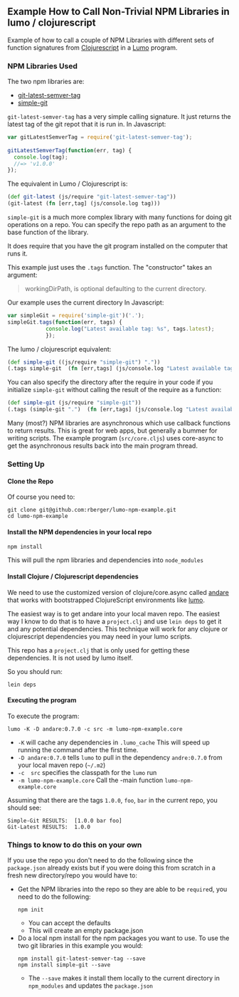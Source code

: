 ## Example How to Call Non-Trivial NPM Libraries in  lumo / clojurescript

Example of how to call a couple of NPM Libraries with different sets of function
signatures from [Clojurescript](https://clojurescript.org/) in
a [Lumo](https://github.com/anmonteiro/lumo) program.

### NPM Libraries Used

The two npm libraries are:

* [git-latest-semver-tag](https://www.npmjs.com/package/git-latest-semver-tag)
* [simple-git](https://www.npmjs.com/package/simple-git)

`git-latest-semver-tag` has a very simple calling signature. It just returns the
latest tag of the git repot that it is run in. In Javascript:

```javascript
var gitLatestSemverTag = require('git-latest-semver-tag');
 
gitLatestSemverTag(function(err, tag) {
  console.log(tag);
  //=> 'v1.0.0' 
});
```

The equivalent in Lumo / Clojurescript is:

```clojure
(def git-latest (js/require "git-latest-semver-tag"))
(git-latest (fn [err,tag] (js/console.log tag)))
```

`simple-git` is a much more complex library with many functions for doing git
operations on a repo. You can specify the repo path as an argument to the base
function of the library. 

It does require that you have the git program installed on the computer that
runs it.

This example just uses the `.tags` function. The "constructor" takes an argument:
>  workingDirPath, is optional defaulting to the current directory.

Our example uses the current directory
In Javascript:

```javascript
var simpleGit = require('simple-git')('.');
simpleGit.tags(function(err, tags) {
            console.log("Latest available tag: %s", tags.latest);
            });
```

The lumo / clojurescript equivalent:

```clojure
(def simple-git ((js/require "simple-git") ".")) 
(.tags simple-git  (fn [err,tags] (js/console.log "Latest available tag: " tags.latest)))
```

You can also specify the directory after the require in your code if you
initialize `simple-git` without calling the result of the require as a function:

```clojure
(def simple-git (js/require "simple-git"))
(.tags (simple-git ".")  (fn [err,tags] (js/console.log "Latest available tag: " tags.latest)))
```

Many (most?) NPM libraries are asynchronous which use callback functions to
return results. This is great for web apps, but generally a bummer for writing
scripts. The example program (`src/core.cljs`) uses core-async to get the
asynchronous results back into the main program thread.

### Setting Up

#### Clone the Repo 
Of course you need to:

```shell
git clone git@github.com:rberger/lumo-npm-example.git
cd lumo-npm-example
```

#### Install the NPM dependencies in your local repo

```shell
npm install
```

This will pull the npm libraries and dependencies into `node_modules`

#### Install Clojure / Clojurescript dependencies

We need to use the customized version of clojure/core.async called
[andare](https://github.com/mfikes/andare) that works with bootstrapped
ClojureScript environments like [lumo](https://github.com/anmonteiro/lumo).

The easiest way is to get andare into your local maven repo. The easiest way I
know to do that is to have a `project.clj` and use `lein deps` to get it and any
potential dependencies. This technique will work for any clojure or
clojurescript dependencies you may need in your lumo scripts.

This repo has a `project.clj` that is only used for getting these dependencies.
It is not used by lumo itself.

So you should run:

```shell
lein deps
```

#### Executing the program

To execute the program:

```shell
lumo -K -D andare:0.7.0 -c src -m lumo-npm-example.core
```

* `-K` will cache any dependencies in `.lumo_cache` This will speed up running
the command after the first time.
* `-D andare:0.7.0` tells `lumo` to pull in the dependency `andre:0.7.0` from
  your local maven repo (`~/.m2`)
* `-c  src` specifies the classpath for the `lumo` run
* `-m lumo-npm-example.core` Call the -main function `lumo-npm-example.core`

Assuming that there are the tags `1.0.0`, `foo`, `bar` in the current repo, you should see:

```
Simple-Git RESULTS:  [1.0.0 bar foo]
Git-Latest RESULTS:  1.0.0
```

### Things to know to do this on your own

If you use the repo you don't need to do the following since the `package.json`
already exists but if you were doing this from scratch in a fresh new directory/repo you would have to:

* Get the NPM libraries into the repo so they are able to be `require`d, you need to do the following:
  ```shell
  npm init
  ```
  * You can accept the defaults
  * This will create an empty package.json
* Do a local npm install for the npm packages you want to use. To use the two
  git libraries in this example you would:
  ```shell
  npm install git-latest-semver-tag --save
  npm install simple-git --save
  ```
  * The `--save` makes it install them locally to the current directory in
    `npm_modules` and updates the `package.json`
    


